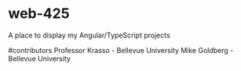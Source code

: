 # web-425
A place to display my Angular/TypeScript projects

#contributors
Professor Krasso - Bellevue University 
Mike Goldberg - Bellevue University 

